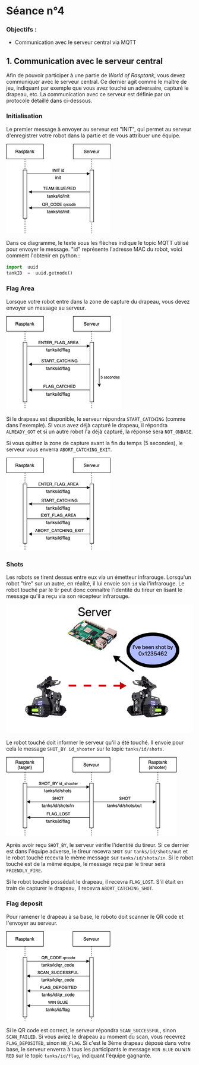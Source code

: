 # Séance n°4

### Objectifs :
- Communication avec le serveur central via MQTT

## 1. Communication avec le serveur central

Afin de pouvoir participer à une partie de *World of Rasptank*, vous devez communiquer avec le serveur central. Ce dernier agit comme le maître de jeu, indiquant par exemple que vous avez touché un adversaire, capturé le drapeau, etc. La communication avec ce serveur est définie par un protocole détaillé dans ci-dessous.

### Initialisation

Le premier message à envoyer au serveur est "INIT", qui permet au serveur d'enregistrer votre robot dans la partie et de vous attribuer une équipe.

![MSC Init](images/msc_init.png)

Dans ce diagramme, le texte sous les flèches indique le topic MQTT utilisé pour envoyer le message. "id" représente l'adresse MAC du robot, voici comment l'obtenir en python :

```python
import  uuid
tankID  =  uuid.getnode()
```

### Flag Area

Lorsque votre robot entre dans la zone de capture du drapeau, vous devez envoyer un message au serveur.

![MSC Flag](images/msc_flag.png)

Si le drapeau est disponible, le serveur répondra `START_CATCHING` (comme dans l'exemple). Si vous avez déjà capturé le drapeau, il répondra `ALREADY_GOT` et si un autre robot l'a déjà capturé, la réponse sera `NOT_ONBASE`.

Si vous quittez la zone de capture avant la fin du temps (5 secondes), le serveur vous enverra `ABORT_CATCHING_EXIT`.

![MSC Flag exit](images/msc_flag_exit.png)

### Shots

Les robots se tirent dessus entre eux via un émetteur infrarouge. Lorsqu'un robot "tire" sur un autre, en réalité, il lui envoie son `id` via l'infrarouge. Le robot touché par le tir peut donc connaître l'identité du tireur en lisant le message qu'il a reçu via son récepteur infrarouge.

![Schéma shot](images/schematic_shot.png)

Le robot touché doit informer le serveur qu'il a été touché. Il envoie pour cela le message `SHOT_BY id_shooter` sur le topic `tanks/id/shots`.

![MSC Shot](images/msc_shot.png)

Après avoir reçu `SHOT_BY`, le serveur vérifie l'identité du tireur. Si ce dernier est dans l'équipe adverse, le tireur recevra `SHOT` sur `tanks/id/shots/out` et le robot touché recevra le même message sur `tanks/id/shots/in`. Si le robot touché est de la même équipe, le message reçu par le tireur sera `FRIENDLY_FIRE`.

Si le robot touché possédait le drapeau, il recevra `FLAG_LOST`. S'il était en train de capturer le drapeau, il recevra `ABORT_CATCHING_SHOT`.

### Flag deposit

Pour ramener le drapeau à sa base, le roboto doit scanner le QR code et l'envoyer au serveur.

![MSC QR Code](images/msc_qrcode.png)

Si le QR code est correct, le serveur répondra `SCAN_SUCCESSFUL`, sinon `SCAN_FAILED`. Si vous aviez le drapeau au moment du scan, vous recevrez `FLAG_DEPOSITED`, sinon `NO_FLAG`. Si c'est le 3ème drapeau déposé dans votre base, le serveur enverra à tous les participants le message `WIN BLUE` ou `WIN RED` sur le topic `tanks/id/flag`, indiquant l'équipe gagnante.
